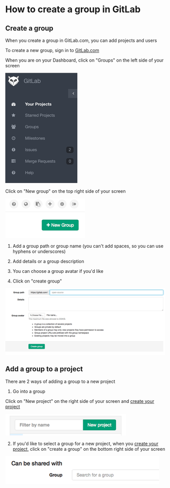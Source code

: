 # How to create a group in GitLab

## Create a group

When you create a group in GitLab.com, you can add projects and users

To create a new group, sign in to [GitLab.com](https://gitlab.com)

When you are on your Dashboard, click on "Groups" on the left side of your screen

![Go to groups](basicsimages/select-group2.png)

Click on "New group" on the top right side of your screen

![New group](basicsimages/click-on-new-group.png)

1. Add a group path or group name (you can't add spaces, so you can use hyphens or underscores)

1. Add details or a group description

1. You can choose a group avatar if you'd like

1. Click on "create group"

![Group information](basicsimages/group_info.png)

## Add a group to a project

There are 2 ways of adding a group to a new project

1. Go into a group

Click on "New project" on the right side of your screen and [create your project](create-project.md)

![New project](basicsimages/new_project.png)

2. If you'd like to select a group for a new project, when you [create your project](create-project.md), click on "create a group" on the bottom right side of your screen

![Create a group](basicsimages/create_group.png)
